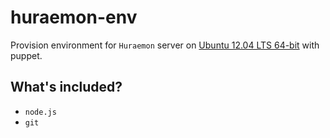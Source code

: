 # huraemon-env

Provision environment for `Huraemon` server  on [Ubuntu 12.04 LTS 64-bit](https://vagrantcloud.com/hashicorp/precise64) with puppet.

## What's included?

* `node.js`
* `git`
